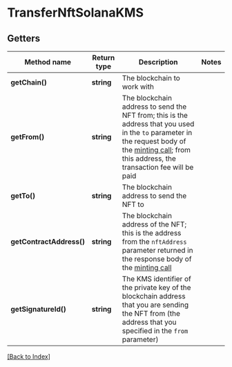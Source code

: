 # TransferNftSolanaKMS

## Getters

Method name | Return type | Description | Notes
------------ | ------------- | ------------- | -------------
**getChain()** | **string** | The blockchain to work with |
**getFrom()** | **string** | The blockchain address to send the NFT from; this is the address that you used in the <code>to</code> parameter in the request body of the <a href="#operation/NftMintErc721">minting call</a>; from this address, the transaction fee will be paid |
**getTo()** | **string** | The blockchain address to send the NFT to |
**getContractAddress()** | **string** | The blockchain address of the NFT; this is the address from the <code>nftAddress</code> parameter returned in the response body of the <a href="#operation/NftMintErc721">minting call</a> |
**getSignatureId()** | **string** | The KMS identifier of the private key of the blockchain address that you are sending the NFT from (the address that you specified in the <code>from</code> parameter) |

[[Back to Index]](../index.md)
